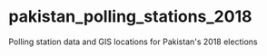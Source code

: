 # pakistan_polling_stations_2018
Polling station data and GIS locations for Pakistan's 2018 elections
